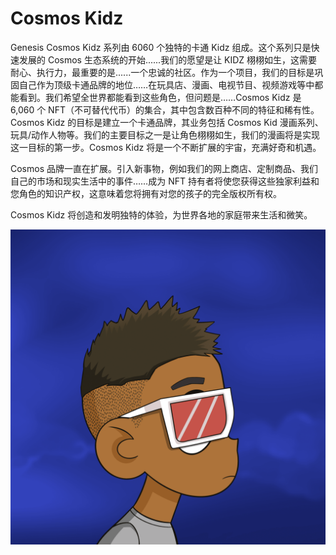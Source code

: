 # Cosmos Kidz

Genesis Cosmos Kidz 系列由 6060 个独特的卡通 Kidz 组成。这个系列只是快速发展的 Cosmos 生态系统的开始......我们的愿望是让 KIDZ 栩栩如生，这需要耐心、执行力，最重要的是......一个忠诚的社区。作为一个项目，我们的目标是巩固自己作为顶级卡通品牌的地位……在玩具店、漫画、电视节目、视频游戏等中都能看到。我们希望全世界都能看到这些角色，但问题是……Cosmos Kidz 是 6,060 个 NFT（不可替代代币）的集合，其中包含数百种不同的特征和稀有性。Cosmos Kidz 的目标是建立一个卡通品牌，其业务包括 Cosmos Kid 漫画系列、玩具/动作人物等。我们的主要目标之一是让角色栩栩如生，我们的漫画将是实现这一目标的第一步。Cosmos Kidz 将是一个不断扩展的宇宙，充满好奇和机遇。

Cosmos 品牌一直在扩展。引入新事物，例如我们的网上商店、定制商品、我们自己的市场和现实生活中的事件……成为 NFT 持有者将使您获得这些独家利益和您角色的知识产权，这意味着您将拥有对您的孩子的完全版权所有权。

Cosmos Kidz 将创造和发明独特的体验，为世界各地的家庭带来生活和微笑。

 ![nft](1.png)
